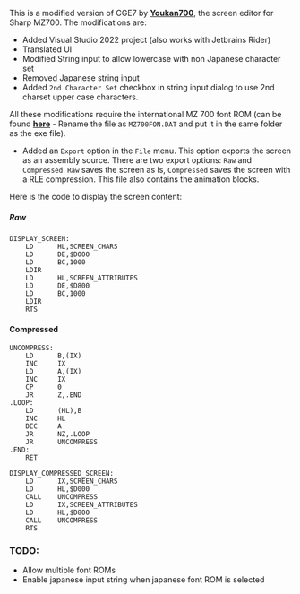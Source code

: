 This is a modified version of CGE7 by **[Youkan700](https://github.com/SHARPENTIERS/CGE7)**, the screen editor for Sharp MZ700. The modifications are:

- Added Visual Studio 2022 project (also works with Jetbrains Rider)
- Translated UI
- Modified String input to allow lowercase with non Japanese character set
- Removed Japanese string input
- Added `2nd Character Set` checkbox in string input dialog to use 2nd charset upper case characters.

All these modifications require the international MZ 700 font ROM (can be found **[here](https://original.sharpmz.org/download/mz7cgint.zip)** - Rename the file as `MZ700FON.DAT` and put it in the same folder as the exe file).

- Added an `Export` option in the `File` menu. This option exports the screen as an assembly source. There are two export options: `Raw` and `Compressed`. `Raw` saves the screen as is, `Compressed` saves the screen with a RLE compression. This file also contains the animation blocks.

Here is the code to display the screen content:


##### Raw

    DISPLAY_SCREEN:
        LD      HL,SCREEN_CHARS
        LD      DE,$D000
        LD      BC,1000
        LDIR
        LD      HL,SCREEN_ATTRIBUTES
        LD      DE,$D800
        LD      BC,1000
        LDIR
        RTS

#### Compressed

    UNCOMPRESS:
        LD      B,(IX)
        INC     IX
        LD      A,(IX)
        INC     IX
        CP      0
        JR      Z,.END
    .LOOP:
        LD      (HL),B
        INC     HL
        DEC     A
        JR      NZ,.LOOP
        JR      UNCOMPRESS
    .END:
        RET

    DISPLAY_COMPRESSED_SCREEN:
        LD      IX,SCREEN_CHARS
        LD      HL,$D000
        CALL    UNCOMPRESS
        LD      IX,SCREEN_ATTRIBUTES
        LD      HL,$D800
        CALL    UNCOMPRESS
        RTS
    
### TODO:

- Allow multiple font ROMs
- Enable japanese input string when japanese font ROM is selected

 
